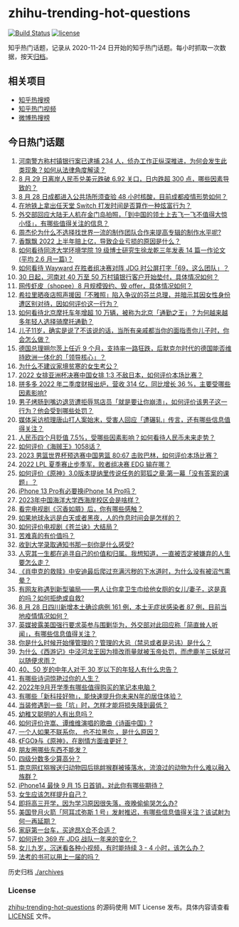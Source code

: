 # zhihu-trending-hot-questions

[![Build Status](https://github.com/justjavac/zhihu-trending-hot-questions/workflows/ci/badge.svg?branch=master)](https://github.com/justjavac/zhihu-trending-hot-questions/actions)
[![license](https://img.shields.io/github/license/justjavac/zhihu-trending-hot-questions)](https://github.com/justjavac/zhihu-trending-hot-questions/blob/master/LICENSE)

知乎热门话题，记录从 2020-11-24 日开始的知乎热门话题。每小时抓取一次数据，按天[归档](./archives)。

## 相关项目

- [知乎热搜榜](https://github.com/justjavac/zhihu-trending-top-search)
- [知乎热门视频](https://github.com/justjavac/zhihu-trending-hot-video)
- [微博热搜榜](https://github.com/justjavac/weibo-trending-hot-search)

## 今日热门话题

<!-- BEGIN -->
<!-- 最后更新时间 Tue Aug 30 2022 03:16:03 GMT+0800 (China Standard Time) -->

1. [河南警方称村镇银行案已逮捕 234 人，侦办工作正纵深推进，为何会发生此类现象？如何从法律角度解读？](https://www.zhihu.com/question/550575935)
1. [8 月 29 日离岸人民币兑美元跌破 6.92 关口，日内跌超 300 点，哪些因素导致的？](https://www.zhihu.com/question/550516766)
1. [8 月 28 日成都进入公共场所须查验 48 小时核酸，目前成都疫情形势如何？](https://www.zhihu.com/question/550419411)
1. [在地铁上拿出任天堂 Switch 打发时间是否算作一种炫富行为？](https://www.zhihu.com/question/545473887)
1. [外交部回应大陆无人机在金门岛拍照，「到中国的领土上去飞一飞不值得大惊小怪」，有哪些值得关注的信息？](https://www.zhihu.com/question/550565757)
1. [周杰伦为什么不选择找世界一流的制作团队合作来提高专辑的制作水平呢?](https://www.zhihu.com/question/550371862)
1. [香飘飘 2022 上半年赔上亿，导致企业亏损的原因是什么？](https://www.zhihu.com/question/549441450)
1. [如何看待同济大学环境学院 19 级博士研究生徐龙乾三年发表 14 篇一作论文(平均 2.6 月一篇)？](https://www.zhihu.com/question/550305893)
1. [如何看待 Wayward 在胜者组决赛对阵 JDG 时公屏打字「69，这么团队」？](https://www.zhihu.com/question/550210172)
1. [30 日起，河南对 40 万至 50 万村镇银行客户开始垫付，具体情况如何？](https://www.zhihu.com/question/550583032)
1. [网传虾皮（shopee）8 月规模毁约、毁 offer，具体情况如何？](https://www.zhihu.com/question/550257553)
1. [希拉里晒夜店照声援因「不雅照」陷入争议的芬兰总理，并暗示其因女性身份遭区别对待，因如何评价这一行为？](https://www.zhihu.com/question/550535754)
1. [如何看待北京摩托车年增超 10 万辆，被称为北京「通勤之王」？为何越来越多年轻人选择骑摩托通勤？](https://www.zhihu.com/question/550554265)
1. [儿子11岁，确实是说了不该说的话，当所有亲戚都当你的面指责你儿子时，你会怎么做？](https://www.zhihu.com/question/550592995)
1. [德国总理朔尔茨上任近 9 个月，支持率一路狂跌，后默克尔时代的德国能否维持欧洲一体化的「领导核心」？](https://www.zhihu.com/question/550541149)
1. [为什么不建议家境贫寒的女生考公？](https://www.zhihu.com/question/545638481)
1. [2022 女排亚洲杯决赛中国女排 1:3 不敌日本，如何评价本场比赛？](https://www.zhihu.com/question/550605342)
1. [拼多多 2022 年二季度财报出炉，营收 314 亿，同比增长 36 %，主要受哪些因素影响?](https://www.zhihu.com/question/550588913)
1. [男子烤肠到嘴边退货遭拒辱骂店员「就是要让你崩溃」，如何评价该男子这一行为？他会受到哪些处罚？](https://www.zhihu.com/question/550415752)
1. [媒体采访梳理唐山打人案始末，受害人回应「遭碾轧」传言，还有哪些信息值得关注？](https://www.zhihu.com/question/550536106)
1. [人民币四个月贬值 7.5%，受哪些因素影响？如何看待人民币未来走势？](https://www.zhihu.com/question/550512583)
1. [如何评价《海贼王》1058话？](https://www.zhihu.com/question/550379887)
1. [2023 男篮世界杯预选赛中国男篮 80:67 击败巴林，如何评价本场比赛？](https://www.zhihu.com/question/550626405)
1. [2022 LPL 夏季赛止步季军，败者组决赛 EDG 输在哪？](https://www.zhihu.com/question/550428498)
1. [如何评价《原神》3.0版本提纳里传说任务的郭狐之章·第一幕「没有答案的课题」？](https://www.zhihu.com/question/549864205)
1. [iPhone 13 Pro有必要换iPhone 14 Pro吗？](https://www.zhihu.com/question/548440297)
1. [2023年中国海洋大学西海岸校区会是啥样？](https://www.zhihu.com/question/515212184)
1. [看完电视剧《沉香如屑》后，你有哪些感触？](https://www.zhihu.com/question/546666001)
1. [如果地球永远是白天或者黑夜，人的作息时间会是怎样的？](https://www.zhihu.com/question/329126207)
1. [如何评价电视剧《苍兰诀》大结局？](https://www.zhihu.com/question/550520422)
1. [苦难真的有价值吗？](https://www.zhihu.com/question/548893096)
1. [收到大学录取通知书那一刻你是什么感受?](https://www.zhihu.com/question/27225489)
1. [人究其一生都在追寻自己的价值和归属。我想知道，一直被否定被嫌弃的人生要怎么走？](https://www.zhihu.com/question/545657964)
1. [《肖申克的救赎》中安迪最后爬过充满污秽的下水道时，为什么没有被沼气熏晕？](https://www.zhihu.com/question/340510659)
1. [有网友称遇到新型骗局——男人让你拿卫生巾给他女厕的女儿/妻子，这是真的吗？如何拒绝或自救?](https://www.zhihu.com/question/550113998)
1. [8 月 28 日四川新增本土确诊病例 161 例，本土无症状感染者 87 例，目前当地疫情情况如何？](https://www.zhihu.com/question/550499815)
1. [英媒披露美国强行要求英参与围剿华为，外交部对此回应称「简直耸人听闻」，有哪些信息值得关注？](https://www.zhihu.com/question/550573875)
1. [你是什么时候开始懂管理的？管理的大忌（禁忌或者是忌讳）是什么？](https://www.zhihu.com/question/514543612)
1. [为什么《西游记》中泾河龙王因为擅改雨量就被玉帝处罚，而虎鹿羊三妖就可以随便求雨？](https://www.zhihu.com/question/501838650)
1. [40、50 岁的中年人对于 30 岁以下的年轻人有什么忠告？](https://www.zhihu.com/question/23422821)
1. [有哪些诗词惊艳过你的人生？](https://www.zhihu.com/question/550429766)
1. [2022年9月开学季有哪些值得购买的笔记本电脑？](https://www.zhihu.com/question/547502220)
1. [有哪些「新科技好物」，能快速提升你未来N年的居住体验？](https://www.zhihu.com/question/550246473)
1. [当装修遇到一些「坑」时，怎样才能将损失降到最低？](https://www.zhihu.com/question/550246643)
1. [幼稚又聪明的人有出息吗？](https://www.zhihu.com/question/550362010)
1. [如何评价许嵩、谭维维演唱的歌曲《诗画中国》?](https://www.zhihu.com/question/550370327)
1. [一个人如果不联系你， 也不拉黑你 ，是什么原因？](https://www.zhihu.com/question/432508905)
1. [《FGO》与《原神》，在剧情方面谁更好？](https://www.zhihu.com/question/547512017)
1. [朋友圈哪些东西不能发？](https://www.zhihu.com/question/549424609)
1. [四级分数多少算高分？](https://www.zhihu.com/question/267850788)
1. [南京网红猕猴送归动物园后挑衅猴群被揍落水，流浪过的动物为什么难以融入族群？](https://www.zhihu.com/question/550083292)
1. [iPhone14 最快 9 月 15 日首销，对此你有哪些期待？](https://www.zhihu.com/question/549189180)
1. [女生应该怎样提升自己？](https://www.zhihu.com/question/265014327)
1. [即将高三开学，因为学习原因很失落，夜晚偷偷哭怎么办?](https://www.zhihu.com/question/549288262)
1. [美国登月火箭「阿耳忒弥斯 1 号」发射推迟，有哪些信息值得关注？该试射为何一再延期？](https://www.zhihu.com/question/550434033)
1. [家庭第一台车，买途昂X合不合适？](https://www.zhihu.com/question/550413485)
1. [如何评价 369 在 JDG 战队一年来的变化？](https://www.zhihu.com/question/546932567)
1. [女儿九岁，沉迷看各种小视频，有时能持续 3 - 4 小时，该怎么办？](https://www.zhihu.com/question/549063955)
1. [法考的书可以用上一届的吗？](https://www.zhihu.com/question/519141424)

<!-- END -->

历史归档 [./archives](./archives)

### License

[zhihu-trending-hot-questions](https://github.com/justjavac/zhihu-trending-hot-questions)
的源码使用 MIT License 发布。具体内容请查看 [LICENSE](./LICENSE) 文件。
